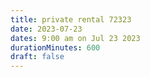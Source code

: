 ```yaml
---
title: private rental 72323
date: 2023-07-23
dates: 9:00 am on Jul 23 2023
durationMinutes: 600
draft: false
---
```

